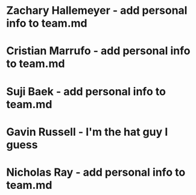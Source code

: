 # Zachary Hallemeyer - add personal info to team.md
# Cristian Marrufo - add personal info to team.md
# Suji Baek - add personal info to team.md
# Gavin Russell - I'm the hat guy I guess
# Nicholas Ray - add personal info to team.md

